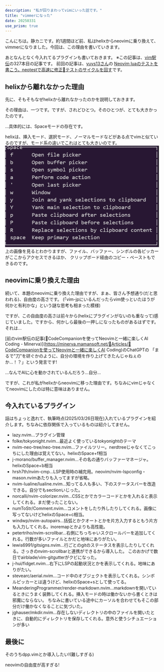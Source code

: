 ```yaml
---
description: "私が回りまわってvimにいった話です。"
title: "vimmerになった"
date: 20250331
use_prism: true
---
```

こんにちは。静カニです。約1週間ほど前、私はhelixからneovimに乗り換えて、vimmerになりました。今回は、この理由を書いていきます。

あとなんとなく今入れてるプラグインも書いておきます。
※この記事は、[vim駅伝](https://vim-jp.org/ekiden/)の327本目の記事です。
前回の記事は、[yuys13さん](https://github.com/yuys13/)の
[Neovim luaのテストを書こう。neotestで高速に修正🔁テストのサイクルを回す](https://zenn.dev/vim_jp/articles/nvim-test-with-neotest-plenary)です。
## helixから離れなかった理由
先に、そもそもなぜhelixから離れなかったのかを説明しておきます。

その理由は、一つです。ですが、されどひとつ。そのひとつが、とても大きかったのです。

…具体的には、Spaceモードの存在です。

helixは、挿入モード、選択モード、ノーマルモードなどがある点でvimと似ているのですが、モード系の違いでこれはとても大きいのです。
![helixのSpaceモードの画像](helix_space.png)
上の画像を見るとわかりますが、ファイル、バッファー、シンボルの各ピッカーがここからアクセスできるほか、
クリップボード経由のコピー・ペーストもできるのです。
## neovimに乗り換えた理由
続いて、本題のneovimに乗り換えた理由ですが、まぁ、皆さん予想通り(だと思われる)、自由度の高さです。
(「vim-jpにいるんだったらvim使っといたほうが何かと有利かな」という謎な思考も相まった模様)

ですが、この自由度の高さは前々から(helixにプラグインがないのも重なって)感じていました。ですから、何かしら最後の一押しになったものがあるはずです。
それは…

[前のvim駅伝の記事(📘CodeCompanionを使ってNeovimと一緒に楽しくAI Coding - Minerva)](https://minerva.mamansoft.net/📘Articles/📘CodeCompanionを使ってNeovimと一緒に楽しくAI Coding)のChatGPTの
「まるで"刀"を研ぐかのように、自分の環境を作り上げてきたんじゃねぇのか…！？」という発言です!

…なんでAIに心を動かされているんだろう…自分…

ですが、これが私がhelixからneovimに移った理由です。ちなみにvimじゃなくてneovimにしたのは特に意味はありません。
## 今入れているプラグイン
話はちょっと逸れて、執筆時点(2025/03/26日現在)入れているプラグインを紹介します。ちなみに依存関係で入っているものは紹介してません。


- lazy.nvim…プラグイン管理
- folke/tokyonight.nvim…最近よく使っているtokyonightのテーマ
- nvim-neo-tree/neo-tree.nvim…ファイルツリー。nerdtreeじゃなくてこっちにした理由は覚えてない。helixのSpace+f相当
- j-morano/buffer_manager.nvim…その名の通りバッファーマネージャ。helixのSpace+b相当
- hrsh7th/nvim-cmp…LSP使用時の補完用。neovim/nvim-lspconfig・mason.nvimあたりも入ってますが省略。
- nvim-lualine/lualine.nvim…知ってる人も多い、下のステータスバーを改造できる。自分でもsectionいじった。
- norcalli/nvim-colorizer.nvim…CSSとかでカラーコードとかを入れると表示してくれる。まだ使ったことない。
- numToStr/Comment.nvim…コメントをしたり外したりしてくれる。画像に写ってないけどhelixのSpace+c相当。
- windwp/nvim-autopairs…括弧とかクオートとかを片方入力するともう片方も入力してくれる。inoremapとかよりも高性能。
- petertriho/nvim-scrollbar…右側にちっちゃいスクロールバーを追加してくれる。行数が多いファイルとかだと地味にありがたい。
- lewis6991/gitsigns.nvim…行ごとのgitのステータスを表示したりしてくれる。さっきのnvim-scrollbarと連携ができるから導入した。
  このおかげで数日でairblade/vim-gitgutterがクビになった。
- j-hui/fidget.nvim…右下にLSPの起動状況とかを表示してくれる。地味にありがたい。
- stevearc/aerial.nvim…コード中のオブジェクトを表示してくれる。シンボルピッカーとは違うけど、helixのSpace+sとして使ってる。
- MeanderingProgrammer/render-markdown.nvim…markdownを開いているときにうまく装飾してくれる。挿入モードの時は働かないから書くときは邪魔にならない。
  ちなみに書いている途中にカーソルを合わせてもそこの部分だけ働かなくなることに気づいた。
- jghauser/mkdir.nvim…存在しないディレクトリの中のファイルを開いたときに、自動的にディレクトリを保存してくれる。意外と使うシチュエーションが多い
## 最後に
そのうちdpp.vimとか導入したい!(難しすぎる)

neovimの自由度が高すぎる!

